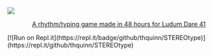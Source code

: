 <a href="https://thquinn.itch.io/stereotype">
<div>
  <img src ="https://i.imgur.com/P6e1wLQ.png" />
  <p align="center">A rhythm/typing game made in 48 hours for Ludum Dare 41</p>
</div>
</a>
[![Run on Repl.it](https://repl.it/badge/github/thquinn/STEREOtype)](https://repl.it/github/thquinn/STEREOtype)